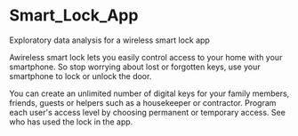# Smart_Lock_App
Exploratory data analysis for a wireless smart lock app

Awireless smart lock lets you easily control access to your home with your smartphone. So stop worrying about lost or forgotten keys, use your smartphone to lock or unlock the door.

You can create an unlimited number of digital keys for your family members, friends, guests or helpers such as a housekeeper or contractor. Program each user's access level by choosing permanent or temporary access. See who has used the lock in the app.
